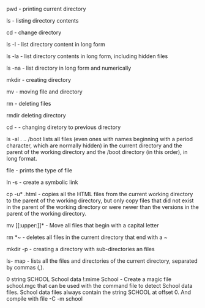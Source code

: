 pwd - printing current directory

ls - listing directory contents

cd - change directory

ls -l - list directory content in long form

ls -la - list directory contents in long form, including hidden files

ls -na - list directory in long form and numerically

mkdir - creating directory

mv - moving file and directory

rm - deleting files

rmdir deleting directory

cd -  - changing diretory to previous directory

ls -al . .. /boot lists all files (even ones with names beginning with a period character, which are normally hidden) in the current directory and the parent of the working directory and the /boot directory (in this order), in long format.

file - prints the type of file

ln -s - create a symbolic link

cp -u* .html - copies all the HTML files from the current working directory to the parent of the working directory, but only copy files that did not exist in the parent of the working directory or were newer than the versions in the parent of the working directory.

 mv [[:upper:]]* - Move all files that begin with a capital letter

rm *~  - deletes all files in the current directory that end with a ~

mkdir -p  - creating a directory with sub-directories an files

ls- map  - lists all the files and directories of the current directory, separated by commas (,).

0 string SCHOOL School data !:mime School - Create a magic file school.mgc that can be used with the command file to detect School data files. School data files always contain the string SCHOOL at offset 0.
And compile with  file -C -m school
